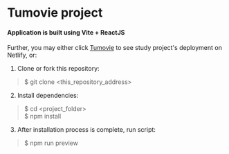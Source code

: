 # Tumovie project

#### Application is built using Vite + ReactJS
Further, you may either click [Tumovie](https://tumovies.netlify.app/) to see study project's deployment on Netlify, or:

1. Clone or fork this repository:

> $ git clone <this_repository_address>

2. Install dependencies:

> $ cd <project_folder>   
> $ npm install

3. After installation process is complete, run script:

> $ npm run preview
